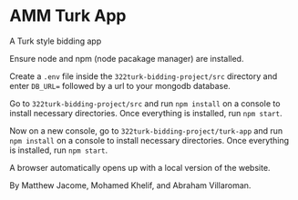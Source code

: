 # AMM Turk App
A Turk style bidding app

Ensure node and npm (node pacakage manager) are installed.

Create a `.env` file inside the `322turk-bidding-project/src` directory and enter `DB_URL=` followed by a url to your mongodb database.

Go to `322turk-bidding-project/src` and run `npm install` on a console to install necessary directories. Once everything is installed, run `npm start`. 

Now on a new console, go to `322turk-bidding-project/turk-app` and run `npm install` on a console to install necessary directories. Once everything is installed, run `npm start`.

A browser automatically opens up with a local version of the website.


By Matthew Jacome, Mohamed Khelif, and Abraham Villaroman.


